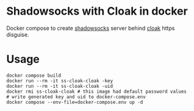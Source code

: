 # Shadowsocks with Cloak in docker
Docker compose to create [shadowsocks](https://github.com/shadowsocks) server behind [cloak](https://github.com/cbeuw/Cloak#quick-start) https disguise.
# Usage
```
docker compose build
docker run --rm -it ss-cloak-cloak -key
docker run --rm -it ss-cloak-cloak -uid
docker rmi ss-cloak-cloak # this image had default password values
# write generated key and uid to docker-compose.env
docker compose --env-file=docker-compose.env up -d
```
